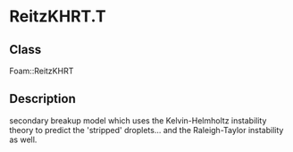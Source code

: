 # ReitzKHRT.T 
## Class
Foam::ReitzKHRT

## Description
   secondary breakup model which uses the Kelvin-Helmholtz
instability theory to predict the 'stripped' droplets... and
the Raleigh-Taylor instability as well.

